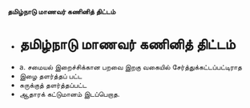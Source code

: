 **தமிழ்நாடு மாணவர் கணினித் திட்டம்**
- # தமிழ்நாடு மாணவர் கணினித் திட்டம்
- a. சமையல் இறைச்சிக்கான பறவை இறகு வகையில் சேர்த்துக்கட்டப்பட்டிராத
- இழை தளர்த்தப் பட்ட
- சுருக்குத் தளர்த்தப்பட்ட
- ஆதாரக் கட்டுமானம் இடப்பெறாத.

